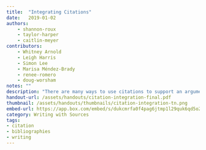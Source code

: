 ```yaml
---
title:  "Integrating Citations"
date:   2019-01-02
authors: 
    - shannon-roux
    - taylor-harper
    - caitlin-meyer
contributors: 
    - Whitney Arnold
    - Leigh Harris
    - Simon Lee
    - Marisa Méndez-Brady
    - renee-romero
    - doug-worsham
notes: ""
description: "There are many ways to use citations to support an argument."
handout-url: /assets/handouts/citation-integration-final.pdf
thumbnail: /assets/handouts/thumbnails/citation-integration-tn.png
embed-url: https://app.box.com/embed/s/dukcmrfa0f4pag6jtmp1l29quk6qd5o2?sortColumn=date&view=list
category: Writing with Sources
tags:
- citation
- bibliographies
- writing
---
```

